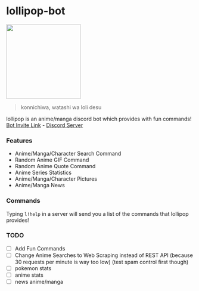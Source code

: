 # lollipop-bot
<img src="https://i.imgur.com/CF6ogNL.jpeg" width=200/>

> konnichiwa, watashi wa loli desu

lollipop is an anime/manga discord bot which provides with fun commands! <br>
[Bot Invite Link](https://discord.com/oauth2/authorize?client_id=919061572649910292&permissions=8&scope=bot) - [Discord Server](https://discord.gg/3ZDpPyR)

### Features
- Anime/Manga/Character Search Command
- Random Anime GIF Command
- Random Anime Quote Command
- Anime Series Statistics
- Anime/Manga/Character Pictures
- Anime/Manga News

### Commands
Typing `l!help` in a server will send you a list of the commands that lollipop provides!

### TODO
- [ ] Add Fun Commands
- [ ] Change Anime Searches to Web Scraping instead of REST API (because 30 requests per minute is way too low) (test spam control first though)
- [ ] pokemon stats
- [ ] anime stats
- [ ] news anime/manga
